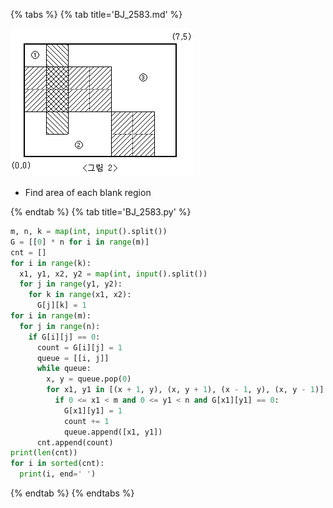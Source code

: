 {% tabs %}
{% tab title='BJ_2583.md' %}

![](images/20210316_002417.png)

* Find area of each blank region

{% endtab %}
{% tab title='BJ_2583.py' %}

```py
m, n, k = map(int, input().split())
G = [[0] * n for i in range(m)]
cnt = []
for i in range(k):
  x1, y1, x2, y2 = map(int, input().split())
  for j in range(y1, y2):
    for k in range(x1, x2):
      G[j][k] = 1
for i in range(m):
  for j in range(n):
    if G[i][j] == 0:
      count = G[i][j] = 1
      queue = [[i, j]]
      while queue:
        x, y = queue.pop(0)
        for x1, y1 in [(x + 1, y), (x, y + 1), (x - 1, y), (x, y - 1)]:
          if 0 <= x1 < m and 0 <= y1 < n and G[x1][y1] == 0:
            G[x1][y1] = 1
            count += 1
            queue.append([x1, y1])
      cnt.append(count)
print(len(cnt))
for i in sorted(cnt):
  print(i, end=' ')
```

{% endtab %}
{% endtabs %}